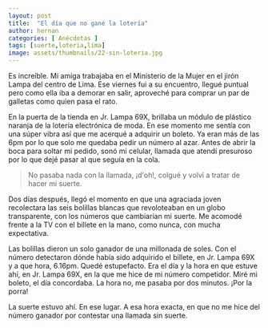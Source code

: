 ```yaml
---
layout: post
title:  "El día que no gané la lotería"
author: hernan
categories: [ Anécdotas ]
tags: [suerte,loteria,lima]
image: assets/thumbnails/22-sin-loteria.jpg
---
```


Es increíble. Mi amiga trabajaba en el Ministerio de la Mujer en el jirón Lampa del centro de Lima. Ese viernes fui a su encuentro, llegué puntual pero como ella iba a demorar en salir, aproveché para comprar un par de galletas como quien pasa el rato.

En la puerta de la tienda en Jr. Lampa 69X, brillaba un módulo de plástico naranja de la lotería electrónica de moda. En ese momento me sentía con una súper vibra así que me acerqué a adquirir un boleto. Ya eran más de las 6pm por lo que solo me quedaba pedir un número al azar. Antes de abrir la boca para soltar mi pedido, sonó mi celular, llamada que atendí presuroso por lo que dejé pasar al que seguía en la cola.

> No pasaba nada con la llamada, ¡d'oh!, colgué y volví a tratar de hacer mi suerte.

Dos días después, llegó el momento en que una agraciada joven recolectara las seis bolillas blancas que revoloteaban en un globo transparente, con los números que cambiarían mi suerte. Me acomodé frente a la TV con el billete en la mano, como nunca, con mucha expectativa.

Las bolillas dieron un solo ganador de una millonada de soles. Con el número detectaron dónde había sido adquirido el billete, en Jr. Lampa 69X y a que hora, 6.16pm. Quedé estupefacto. Era el día y la hora en que estuve ahí, en Jr. Lampa 69X, en la que me hice de mi número competidor. Miré mi boleto, el día concordaba. La hora no, me pasaba por dos minutos. ¡Por la porra!

La suerte estuvo ahí. En ese lugar. A esa hora exacta, en que no me hice del número ganador por contestar una llamada sin suerte.
